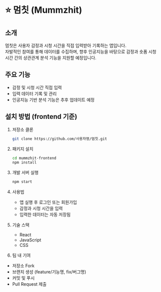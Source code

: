 # ⭐️ 멈칫 (Mummzhit)

## 소개
멈칫은 사용자 감정과 시청 시간을 직접 입력받아 기록하는 앱입니다.  
자발적인 참여를 통해 데이터를 수집하며, 향후 인공지능을 바탕으로 감정과 숏폼 시청 시간 간의 상관관계 분석 기능을 지원할 예정입니다.

## 주요 기능
- 감정 및 시청 시간 직접 입력  
- 입력 데이터 기록 및 관리  
- 인공지능 기반 분석 기능은 추후 업데이트 예정  

## 설치 방법 (frontend 기준)
1. 저장소 클론  
   ```bash
   git clone https://github.com/사용자명/멈칫.git
   
2. 패키지 설치
   ```bash
   cd mummzhit-frontend
   npm install

3. 개발 서버 실행
   ```bash
   npm start

4. 사용법
   - 앱 실행 후 로그인 또는 회원가입
   - 감정과 시청 시간을 입력
   - 입력한 데이터는 자동 저장됨

5. 기술 스택
   - React
   - JavaScript
   - CSS 

6. 팀 내 기여
- 저장소 Fork
- 브랜치 생성 (feature/기능명, fix/버그명)
- 커밋 및 푸시
- Pull Request 제출

